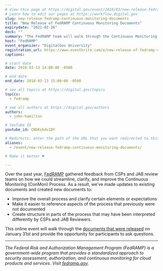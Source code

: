 ```yaml
---
# View this page at https://digital.gov/event/2018/03/new-release-fedramp-continuous-monitoring-documents
# Learn how to edit our pages at https://workflow.digital.gov
slug: new-release-fedramp-continuous-monitoring-documents
title: "New Release of FedRAMP Continuous Monitoring Documents"
expirydate: "2021-02-26"
deck: ""
summary: "The FedRAMP team will walk through the Continuous Monitoring documents that were released January 31, 2018."
host: "FedRAMP"
event_organizer: "DigitalGov University"
registration_url: https://www.eventbrite.com/e/new-release-of-fedramp-continuous-monitoring-documents-registration-43037189392
captions: 

# start date
date: 2018-03-13 14:00:00 -0500

# end date
end_date: 2018-03-13 15:00:00 -0500

# see all topics at https://digital.gov/topics
topics: 
  - fedramp

# see all authors at https://digital.gov/authors
authors: 
  - john-hamilton

# YouTube ID
youtube_id: CNGKskdv1DY

# Redirects: enter the path of the URL that you want redirected to this page
aliases: 
  - /event/new-release-fedramp-continuous-monitoring-documents/

# Make it better ♥

---
```


Over the past year, [FedRAMP](https://www.fedramp.gov/) gathered feedback from CSPs and JAB review teams on how we could streamline, clarify, and improve the Continuous Monitoring (ConMon) Process. As a result, we’ve made updates to existing documents and created new documents to:

- Improve the overall process and clarify certain elements or expectations
- Make it easier to reference aspects of the process that previously were not documented
- Create structure in parts of the process that may have been interpreted differently by CSPs and JAB Reviewers.

This online event will walk through the [documents that were released](https://www.fedramp.gov/new-conmon-documents-available/) on January 31st and provide the opportunity for participants to ask questions.

---

_The Federal Risk and Authorization Management Program (FedRAMP) is a government-wide program that provides a standardized approach to security assessment, authorization, and continuous monitoring for cloud products and services. Visit [fedramp.gov](https://www.fedramp.gov/)._
